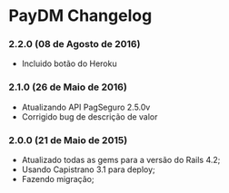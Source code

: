 # PayDM Changelog

### 2.2.0 (08 de Agosto de 2016)
* Incluido botão do Heroku

### 2.1.0 (26 de Maio de 2016)
* Atualizando API PagSeguro 2.5.0v
* Corrigido bug de descrição de valor

### 2.0.0 (21 de Maio de 2015)

* Atualizado todas as gems para a versão do Rails 4.2;
* Usando Capistrano 3.1 para deploy;
* Fazendo migração;
